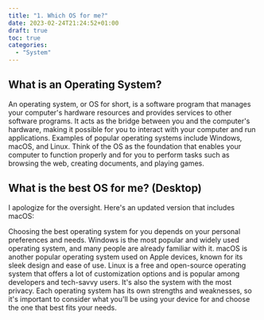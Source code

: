 ```yaml
---
title: "1. Which OS for me?"
date: 2023-02-24T21:24:52+01:00
draft: true
toc: true
categories:
  - "System"
---
```


## What is an Operating System?

An operating system, or OS for short, is a software program that manages your computer's hardware resources and provides services to other software programs. It acts as the bridge between you and the computer's hardware, making it possible for you to interact with your computer and run applications. Examples of popular operating systems include Windows, macOS, and Linux. Think of the OS as the foundation that enables your computer to function properly and for you to perform tasks such as browsing the web, creating documents, and playing games.

## What is the best OS for me? (Desktop)

I apologize for the oversight. Here's an updated version that includes macOS:

Choosing the best operating system for you depends on your personal preferences and needs. Windows is the most popular and widely used operating system, and many people are already familiar with it. macOS is another popular operating system used on Apple devices, known for its sleek design and ease of use. Linux is a free and open-source operating system that offers a lot of customization options and is popular among developers and tech-savvy users. It's also the system with the most privacy. Each operating system has its own strengths and weaknesses, so it's important to consider what you'll be using your device for and choose the one that best fits your needs.
